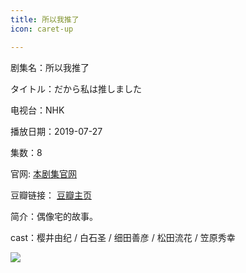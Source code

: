 ```yaml
---
title: 所以我推了
icon: caret-up

---
```


剧集名：所以我推了

タイトル：だから私は推しました

电视台：NHK

播放日期：2019-07-27

集数：8

官网: [本剧集官网](https://www2.nhk.or.jp/archives/movies/?id=D0009051088_00000)

豆瓣链接： [豆瓣主页](https://movie.douban.com/subject/33441920/)


简介：偶像宅的故事。 ​​​

cast：樱井由纪 / 白石圣 / 细田善彦 / 松田流花 / 笠原秀幸 

![](https://listpic.tsgsanjiao.com/2019/2019sywtl.jpg)